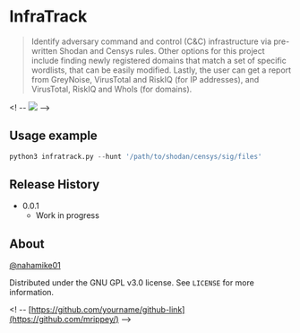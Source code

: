 # InfraTrack
> Identify adversary command and control (C&C) infrastructure via pre-written Shodan and Censys rules. Other options for this project include finding newly registered domains that match a set 
of specific wordlists, that can be easily modified. Lastly, the user can get a report from GreyNoise, VirusTotal and RiskIQ (for IP addresses), and VirusTotal, RiskIQ and WhoIs (for domains).


<! -- ![](screenshot.png) -->
<!---
## Installation

OS X & Linux:

```sh
npm install my-crazy-module --save
```

Windows:

```sh
edit autoexec.bat
```
--->
## Usage example

```python
python3 infratrack.py --hunt '/path/to/shodan/censys/sig/files'
```
<!---
A few motivating and useful examples of how your product can be used. Spice this up with code blocks and potentially more screenshots.

_For more examples and usage, please refer to the [Wiki][wiki]._

## Development setup

Describe how to install all development dependencies and how to run an automated test-suite of some kind. Potentially do this for multiple platforms.

```sh
make install
npm test
```
--->
## Release History
<!---
* 0.2.1
    * CHANGE: Update docs (module code remains unchanged)
* 0.2.0
    * CHANGE: Remove `setDefaultXYZ()`
    * ADD: Add `init()`
* 0.1.1 (27 May 2022)
    * CHANGE: Separate program into multiple modules
    * ADD: Capability to insert website information to MongoDB
    * ADD: Include text file of allowed JavaScript domains to filter out trackers, analytics, etc.
* 0.1.0
    * The first proper release
    * CHANGE: Restructure files, add database connection -->
* 0.0.1
    * Work in progress

## About

 [@nahamike01](https://twitter.com/nahamike01) 

Distributed under the GNU GPL v3.0 license. See ``LICENSE`` for more information.

<! -- [https://github.com/yourname/github-link](https://github.com/mrippey/) -->
<!---
## Contributing

1. Fork it (<https://github.com/yourname/yourproject/fork>)
2. Create your feature branch (`git checkout -b feature/fooBar`)
3. Commit your changes (`git commit -am 'Add some fooBar'`)
4. Push to the branch (`git push origin feature/fooBar`)
5. Create a new Pull Request
--->
<!-- Markdown link & img dfn's 
[npm-image]: https://img.shields.io/npm/v/datadog-metrics.svg?style=flat-square
[npm-url]: https://npmjs.org/package/datadog-metrics
[npm-downloads]: https://img.shields.io/npm/dm/datadog-metrics.svg?style=flat-square
[travis-image]: https://img.shields.io/travis/dbader/node-datadog-metrics/master.svg?style=flat-square
[travis-url]: https://travis-ci.org/dbader/node-datadog-metrics
[wiki]: https://github.com/yourname/yourproject/wiki
--->

